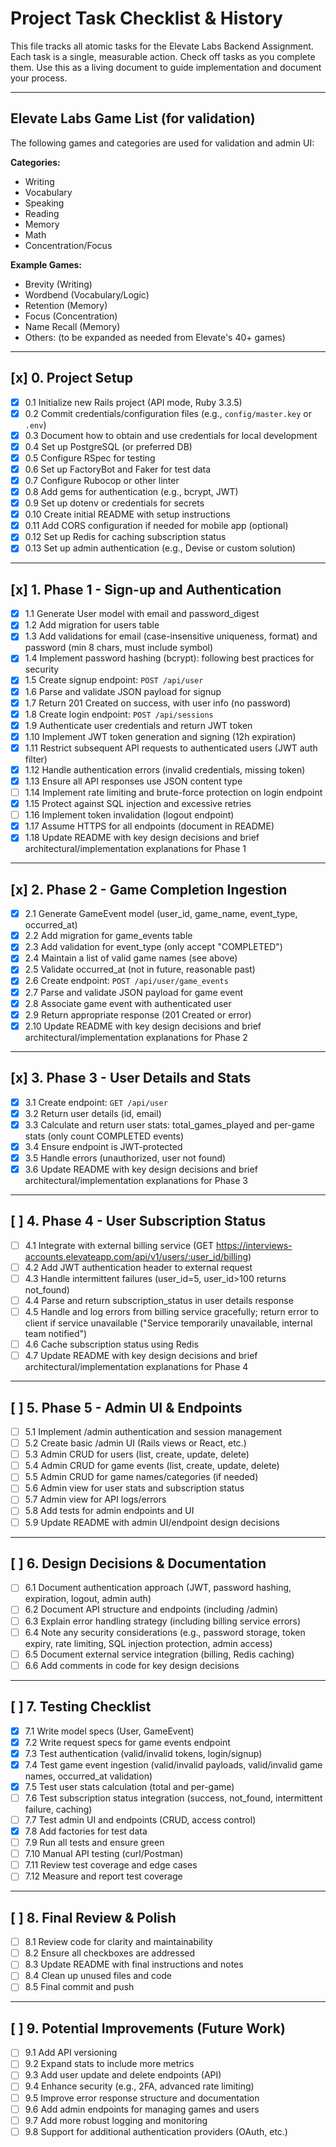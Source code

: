 # Project Task Checklist & History

This file tracks all atomic tasks for the Elevate Labs Backend Assignment. Each task is a single, measurable action. Check off tasks as you complete them. Use this as a living document to guide implementation and document your process.

---

## Elevate Labs Game List (for validation)

The following games and categories are used for validation and admin UI:

**Categories:**

- Writing
- Vocabulary
- Speaking
- Reading
- Memory
- Math
- Concentration/Focus

**Example Games:**

- Brevity (Writing)
- Wordbend (Vocabulary/Logic)
- Retention (Memory)
- Focus (Concentration)
- Name Recall (Memory)
- Others: (to be expanded as needed from Elevate's 40+ games)

---

## [x] 0. Project Setup

- [x] 0.1 Initialize new Rails project (API mode, Ruby 3.3.5)
- [x] 0.2 Commit credentials/configuration files (e.g., `config/master.key` or `.env`)
- [x] 0.3 Document how to obtain and use credentials for local development
- [x] 0.4 Set up PostgreSQL (or preferred DB)
- [x] 0.5 Configure RSpec for testing
- [x] 0.6 Set up FactoryBot and Faker for test data
- [x] 0.7 Configure Rubocop or other linter
- [x] 0.8 Add gems for authentication (e.g., bcrypt, JWT)
- [x] 0.9 Set up dotenv or credentials for secrets
- [x] 0.10 Create initial README with setup instructions
- [x] 0.11 Add CORS configuration if needed for mobile app (optional)
- [x] 0.12 Set up Redis for caching subscription status
- [x] 0.13 Set up admin authentication (e.g., Devise or custom solution)

---

## [x] 1. Phase 1 - Sign-up and Authentication

- [x] 1.1 Generate User model with email and password_digest
- [x] 1.2 Add migration for users table
- [x] 1.3 Add validations for email (case-insensitive uniqueness, format) and password (min 8 chars, must include symbol)
- [x] 1.4 Implement password hashing (bcrypt): following best practices for security
- [x] 1.5 Create signup endpoint: `POST /api/user`
- [x] 1.6 Parse and validate JSON payload for signup
- [x] 1.7 Return 201 Created on success, with user info (no password)
- [x] 1.8 Create login endpoint: `POST /api/sessions`
- [x] 1.9 Authenticate user credentials and return JWT token
- [x] 1.10 Implement JWT token generation and signing (12h expiration)
- [x] 1.11 Restrict subsequent API requests to authenticated users (JWT auth filter)
- [x] 1.12 Handle authentication errors (invalid credentials, missing token)
- [x] 1.13 Ensure all API responses use JSON content type
- [ ] 1.14 Implement rate limiting and brute-force protection on login endpoint
- [x] 1.15 Protect against SQL injection and excessive retries
- [ ] 1.16 Implement token invalidation (logout endpoint)
- [x] 1.17 Assume HTTPS for all endpoints (document in README)
- [x] 1.18 Update README with key design decisions and brief architectural/implementation explanations for Phase 1

---

## [x] 2. Phase 2 - Game Completion Ingestion

- [x] 2.1 Generate GameEvent model (user_id, game_name, event_type, occurred_at)
- [x] 2.2 Add migration for game_events table
- [x] 2.3 Add validation for event_type (only accept "COMPLETED")
- [x] 2.4 Maintain a list of valid game names (see above)
- [x] 2.5 Validate occurred_at (not in future, reasonable past)
- [x] 2.6 Create endpoint: `POST /api/user/game_events`
- [x] 2.7 Parse and validate JSON payload for game event
- [x] 2.8 Associate game event with authenticated user
- [x] 2.9 Return appropriate response (201 Created or error)
- [x] 2.10 Update README with key design decisions and brief architectural/implementation explanations for Phase 2

---

## [x] 3. Phase 3 - User Details and Stats

- [x] 3.1 Create endpoint: `GET /api/user`
- [x] 3.2 Return user details (id, email)
- [x] 3.3 Calculate and return user stats: total_games_played and per-game stats (only count COMPLETED events)
- [x] 3.4 Ensure endpoint is JWT-protected
- [x] 3.5 Handle errors (unauthorized, user not found)
- [x] 3.6 Update README with key design decisions and brief architectural/implementation explanations for Phase 3

---

## [ ] 4. Phase 4 - User Subscription Status

- [ ] 4.1 Integrate with external billing service (GET https://interviews-accounts.elevateapp.com/api/v1/users/:user_id/billing)
- [ ] 4.2 Add JWT authentication header to external request
- [ ] 4.3 Handle intermittent failures (user_id=5, user_id>100 returns not_found)
- [ ] 4.4 Parse and return subscription_status in user details response
- [ ] 4.5 Handle and log errors from billing service gracefully; return error to client if service unavailable ("Service temporarily unavailable, internal team notified")
- [ ] 4.6 Cache subscription status using Redis
- [ ] 4.7 Update README with key design decisions and brief architectural/implementation explanations for Phase 4

---

## [ ] 5. Phase 5 - Admin UI & Endpoints

- [ ] 5.1 Implement /admin authentication and session management
- [ ] 5.2 Create basic /admin UI (Rails views or React, etc.)
- [ ] 5.3 Admin CRUD for users (list, create, update, delete)
- [ ] 5.4 Admin CRUD for game events (list, create, update, delete)
- [ ] 5.5 Admin CRUD for game names/categories (if needed)
- [ ] 5.6 Admin view for user stats and subscription status
- [ ] 5.7 Admin view for API logs/errors
- [ ] 5.8 Add tests for admin endpoints and UI
- [ ] 5.9 Update README with admin UI/endpoint design decisions

---

## [ ] 6. Design Decisions & Documentation

- [ ] 6.1 Document authentication approach (JWT, password hashing, expiration, logout, admin auth)
- [ ] 6.2 Document API structure and endpoints (including /admin)
- [ ] 6.3 Explain error handling strategy (including billing service errors)
- [ ] 6.4 Note any security considerations (e.g., password storage, token expiry, rate limiting, SQL injection protection, admin access)
- [ ] 6.5 Document external service integration (billing, Redis caching)
- [ ] 6.6 Add comments in code for key design decisions

---

## [ ] 7. Testing Checklist

- [x] 7.1 Write model specs (User, GameEvent)
- [x] 7.2 Write request specs for game events endpoint
- [x] 7.3 Test authentication (valid/invalid tokens, login/signup)
- [x] 7.4 Test game event ingestion (valid/invalid payloads, valid/invalid game names, occurred_at validation)
- [x] 7.5 Test user stats calculation (total and per-game)
- [ ] 7.6 Test subscription status integration (success, not_found, intermittent failure, caching)
- [ ] 7.7 Test admin UI and endpoints (CRUD, access control)
- [x] 7.8 Add factories for test data
- [ ] 7.9 Run all tests and ensure green
- [ ] 7.10 Manual API testing (curl/Postman)
- [ ] 7.11 Review test coverage and edge cases
- [ ] 7.12 Measure and report test coverage

---

## [ ] 8. Final Review & Polish

- [ ] 8.1 Review code for clarity and maintainability
- [ ] 8.2 Ensure all checkboxes are addressed
- [ ] 8.3 Update README with final instructions and notes
- [ ] 8.4 Clean up unused files and code
- [ ] 8.5 Final commit and push

---

## [ ] 9. Potential Improvements (Future Work)

- [ ] 9.1 Add API versioning
- [ ] 9.2 Expand stats to include more metrics
- [ ] 9.3 Add user update and delete endpoints (API)
- [ ] 9.4 Enhance security (e.g., 2FA, advanced rate limiting)
- [ ] 9.5 Improve error response structure and documentation
- [ ] 9.6 Add admin endpoints for managing games and users
- [ ] 9.7 Add more robust logging and monitoring
- [ ] 9.8 Support for additional authentication providers (OAuth, etc.)
